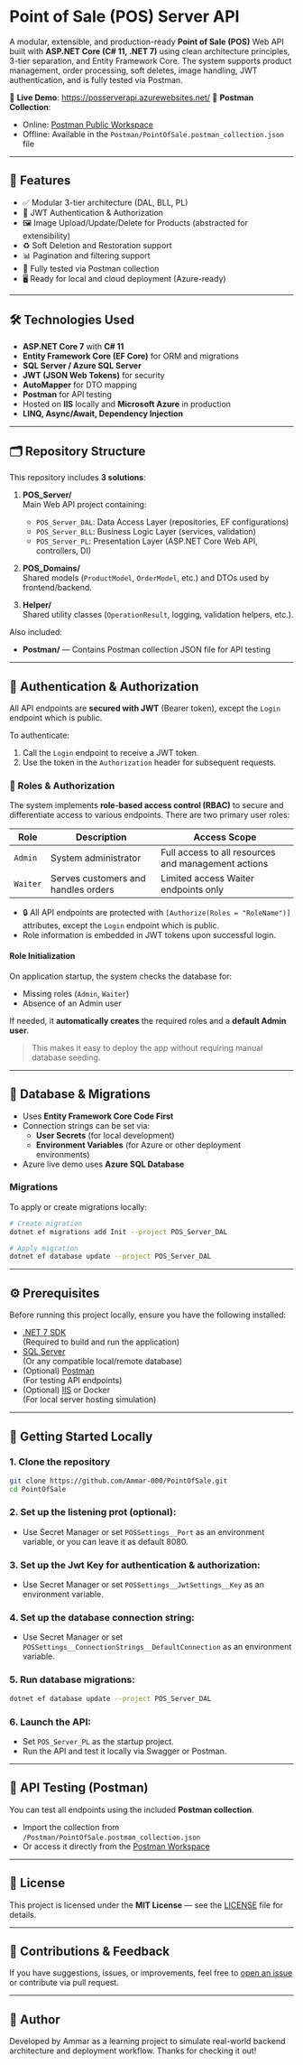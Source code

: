 # Point of Sale (POS) Server API

A modular, extensible, and production-ready **Point of Sale (POS)** Web API built with **ASP.NET Core (C# 11, .NET 7)** using clean architecture principles, 3-tier separation, and Entity Framework Core. The system supports product management, order processing, soft deletes, image handling, JWT authentication, and is fully tested via Postman.

🚀 **Live Demo**: https://posserverapi.azurewebsites.net/
📮 **Postman Collection**:  
- Online: [Postman Public Workspace](https://www.postman.com/ammar-0/public-workspace-1/collection/y8uul8m/pointofsale)  
- Offline: Available in the `Postman/PointOfSale.postman_collection.json` file

---

## 🔑 Features

- ✅ Modular 3-tier architecture (DAL, BLL, PL)
- 🔐 JWT Authentication & Authorization
- 🖼️ Image Upload/Update/Delete for Products (abstracted for extensibility)
- ♻️ Soft Deletion and Restoration support
- 📊 Pagination and filtering support  
- 🧪 Fully tested via Postman collection
- 🖥️ Ready for local and cloud deployment (Azure-ready)

---

## 🛠 Technologies Used

- **ASP.NET Core 7** with **C# 11**  
- **Entity Framework Core (EF Core)** for ORM and migrations  
- **SQL Server / Azure SQL Server**
- **JWT (JSON Web Tokens)** for security  
- **AutoMapper** for DTO mapping  
- **Postman** for API testing  
- Hosted on **IIS** locally and **Microsoft Azure** in production  
- **LINQ, Async/Await, Dependency Injection**

---

## 🗂️ Repository Structure

This repository includes **3 solutions**:

1. **POS_Server/**  
   Main Web API project containing:
   - `POS_Server_DAL`: Data Access Layer (repositories, EF configurations)  
   - `POS_Server_BLL`: Business Logic Layer (services, validation)  
   - `POS_Server_PL`: Presentation Layer (ASP.NET Core Web API, controllers, DI)

2. **POS_Domains/**  
   Shared models (`ProductModel`, `OrderModel`, etc.) and DTOs used by frontend/backend.

3. **Helper/**  
   Shared utility classes (`OperationResult`, logging, validation helpers, etc.).

Also included:

- **Postman/** — Contains Postman collection JSON file for API testing

---

## 🔐 Authentication & Authorization

All API endpoints are **secured with JWT** (Bearer token), except the `Login` endpoint which is public.

To authenticate:
1. Call the `Login` endpoint to receive a JWT token.
2. Use the token in the `Authorization` header for subsequent requests.

### 🔐 Roles & Authorization

The system implements **role-based access control (RBAC)** to secure and differentiate access to various endpoints. There are two primary user roles:

| Role     | Description                         | Access Scope                                        |
|----------|-------------------------------------|-----------------------------------------------------|
| `Admin`  | System administrator                | Full access to all resources and management actions |
| `Waiter` | Serves customers and handles orders | Limited access Waiter endpoints only                |

- 🔒 All API endpoints are protected with `[Authorize(Roles = "RoleName")]` attributes, except the `Login` endpoint which is public.
- Role information is embedded in JWT tokens upon successful login.

#### Role Initialization

On application startup, the system checks the database for:
- Missing roles (`Admin`, `Waiter`)
- Absence of an Admin user

If needed, it **automatically creates** the required roles and a **default Admin user**.

> This makes it easy to deploy the app without requiring manual database seeding.

---

## 🧩 Database & Migrations

- Uses **Entity Framework Core Code First**
- Connection strings can be set via:
  - **User Secrets** (for local development)  
  - **Environment Variables** (for Azure or other deployment environments)
- Azure live demo uses **Azure SQL Database**

### Migrations
To apply or create migrations locally:

```bash
# Create migration
dotnet ef migrations add Init --project POS_Server_DAL

# Apply migration
dotnet ef database update --project POS_Server_DAL
```

---

## ⚙️ Prerequisites

Before running this project locally, ensure you have the following installed:

- [.NET 7 SDK](https://dotnet.microsoft.com/en-us/download/dotnet/7.0)  
  (Required to build and run the application)
- [SQL Server](https://www.microsoft.com/en-us/sql-server/sql-server-downloads)  
  (Or any compatible local/remote database)
- (Optional) [Postman](https://www.postman.com/)  
  (For testing API endpoints)
- (Optional) [IIS](https://learn.microsoft.com/en-us/iis/install/installing-iis-7/) or Docker  
  (For local server hosting simulation)

---

## 🚀 Getting Started Locally

### 1. Clone the repository

```bash
git clone https://github.com/Ammar-000/PointOfSale.git
cd PointOfSale
```

### 2. Set up the listening prot (optional):

   - Use Secret Manager or set `POSSettings__Port` as an environment variable, or you can leave it as default 8080.

### 3. Set up the Jwt Key for authentication & authorization:

   - Use Secret Manager or set `POSSettings__JwtSettings__Key` as an environment variable.

### 4. Set up the database connection string:

   - Use Secret Manager or set `POSSettings__ConnectionStrings__DefaultConnection` as an environment variable.

### 5. Run database migrations:

```bash
dotnet ef database update --project POS_Server_DAL
```

### 6. Launch the API:

   - Set `POS_Server_PL` as the startup project.
   - Run the API and test it locally via Swagger or Postman.

---

## 🧪 API Testing (Postman)

You can test all endpoints using the included **Postman collection**.

- Import the collection from `/Postman/PointOfSale.postman_collection.json`
- Or access it directly from the [Postman Workspace](https://www.postman.com/ammar-0/public-workspace-1/collection/y8uul8m/pointofsale)

---

## 📜 License

This project is licensed under the **MIT License** — see the [LICENSE](LICENSE) file for details.

---

## 💬 Contributions & Feedback

If you have suggestions, issues, or improvements, feel free to [open an issue](https://github.com/Ammar-000/PointOfSale/issues) or contribute via pull request.

---

## 🧠 Author

Developed by Ammar as a learning project to simulate real-world backend architecture and deployment workflow.
Thanks for checking it out!
